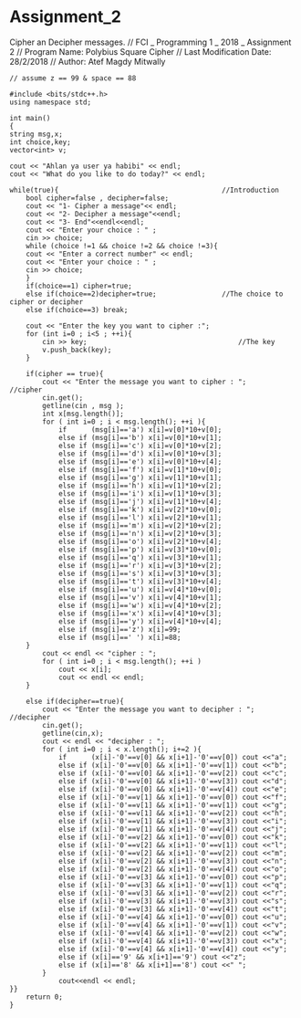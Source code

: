 # Assignment_2
Cipher an Decipher messages.
// FCI _ Programming 1 _ 2018 _ Assignment 2
// Program Name: Polybius Square Cipher
// Last Modification Date: 28/2/2018
// Author: Atef Magdy Mitwally

    // assume z == 99 & space == 88

    #include <bits/stdc++.h>
    using namespace std;

    int main()
    {
    string msg,x;
    int choice,key;
    vector<int> v;

    cout << "Ahlan ya user ya habibi" << endl;
    cout << "What do you like to do today?" << endl;

    while(true){                                        //Introduction
        bool cipher=false , decipher=false;
        cout << "1- Cipher a message"<< endl;
        cout << "2- Decipher a message"<<endl;
        cout << "3- End"<<endl<<endl;
        cout << "Enter your choice : " ;
        cin >> choice;
        while (choice !=1 && choice !=2 && choice !=3){
        cout << "Enter a correct number" << endl;
        cout << "Enter your choice : " ;
        cin >> choice;
        }
        if(choice==1) cipher=true;
        else if(choice==2)decipher=true;                //The choice to cipher or decipher
        else if(choice==3) break;

        cout << "Enter the key you want to cipher :";
        for (int i=0 ; i<5 ; ++i){
            cin >> key;                                     //The key
            v.push_back(key);
        }

        if(cipher == true){
            cout << "Enter the message you want to cipher : ";          //cipher
            cin.get();
            getline(cin , msg );
            int x[msg.length()];
            for ( int i=0 ; i < msg.length(); ++i ){
                if      (msg[i]=='a') x[i]=v[0]*10+v[0];
                else if (msg[i]=='b') x[i]=v[0]*10+v[1];
                else if (msg[i]=='c') x[i]=v[0]*10+v[2];
                else if (msg[i]=='d') x[i]=v[0]*10+v[3];
                else if (msg[i]=='e') x[i]=v[0]*10+v[4];
                else if (msg[i]=='f') x[i]=v[1]*10+v[0];
                else if (msg[i]=='g') x[i]=v[1]*10+v[1];
                else if (msg[i]=='h') x[i]=v[1]*10+v[2];
                else if (msg[i]=='i') x[i]=v[1]*10+v[3];
                else if (msg[i]=='j') x[i]=v[1]*10+v[4];
                else if (msg[i]=='k') x[i]=v[2]*10+v[0];
                else if (msg[i]=='l') x[i]=v[2]*10+v[1];
                else if (msg[i]=='m') x[i]=v[2]*10+v[2];
                else if (msg[i]=='n') x[i]=v[2]*10+v[3];
                else if (msg[i]=='o') x[i]=v[2]*10+v[4];
                else if (msg[i]=='p') x[i]=v[3]*10+v[0];
                else if (msg[i]=='q') x[i]=v[3]*10+v[1];
                else if (msg[i]=='r') x[i]=v[3]*10+v[2];
                else if (msg[i]=='s') x[i]=v[3]*10+v[3];
                else if (msg[i]=='t') x[i]=v[3]*10+v[4];
                else if (msg[i]=='u') x[i]=v[4]*10+v[0];
                else if (msg[i]=='v') x[i]=v[4]*10+v[1];
                else if (msg[i]=='w') x[i]=v[4]*10+v[2];
                else if (msg[i]=='x') x[i]=v[4]*10+v[3];
                else if (msg[i]=='y') x[i]=v[4]*10+v[4];
                else if (msg[i]=='z') x[i]=99;
                else if (msg[i]==' ') x[i]=88;
        }
            cout << endl << "cipher : ";
            for ( int i=0 ; i < msg.length(); ++i )
                cout << x[i];
                cout << endl << endl;
        }

        else if(decipher==true){
            cout << "Enter the message you want to decipher : ";            //decipher
            cin.get();
            getline(cin,x);
            cout << endl << "decipher : ";
            for ( int i=0 ; i < x.length(); i+=2 ){
                if      (x[i]-'0'==v[0] && x[i+1]-'0'==v[0]) cout <<"a";
                else if (x[i]-'0'==v[0] && x[i+1]-'0'==v[1]) cout <<"b";
                else if (x[i]-'0'==v[0] && x[i+1]-'0'==v[2]) cout <<"c";
                else if (x[i]-'0'==v[0] && x[i+1]-'0'==v[3]) cout <<"d";
                else if (x[i]-'0'==v[0] && x[i+1]-'0'==v[4]) cout <<"e";
                else if (x[i]-'0'==v[1] && x[i+1]-'0'==v[0]) cout <<"f";
                else if (x[i]-'0'==v[1] && x[i+1]-'0'==v[1]) cout <<"g";
                else if (x[i]-'0'==v[1] && x[i+1]-'0'==v[2]) cout <<"h";
                else if (x[i]-'0'==v[1] && x[i+1]-'0'==v[3]) cout <<"i";
                else if (x[i]-'0'==v[1] && x[i+1]-'0'==v[4]) cout <<"j";
                else if (x[i]-'0'==v[2] && x[i+1]-'0'==v[0]) cout <<"k";
                else if (x[i]-'0'==v[2] && x[i+1]-'0'==v[1]) cout <<"l";
                else if (x[i]-'0'==v[2] && x[i+1]-'0'==v[2]) cout <<"m";
                else if (x[i]-'0'==v[2] && x[i+1]-'0'==v[3]) cout <<"n";
                else if (x[i]-'0'==v[2] && x[i+1]-'0'==v[4]) cout <<"o";
                else if (x[i]-'0'==v[3] && x[i+1]-'0'==v[0]) cout <<"p";
                else if (x[i]-'0'==v[3] && x[i+1]-'0'==v[1]) cout <<"q";
                else if (x[i]-'0'==v[3] && x[i+1]-'0'==v[2]) cout <<"r";
                else if (x[i]-'0'==v[3] && x[i+1]-'0'==v[3]) cout <<"s";
                else if (x[i]-'0'==v[3] && x[i+1]-'0'==v[4]) cout <<"t";
                else if (x[i]-'0'==v[4] && x[i+1]-'0'==v[0]) cout <<"u";
                else if (x[i]-'0'==v[4] && x[i+1]-'0'==v[1]) cout <<"v";
                else if (x[i]-'0'==v[4] && x[i+1]-'0'==v[2]) cout <<"w";
                else if (x[i]-'0'==v[4] && x[i+1]-'0'==v[3]) cout <<"x";
                else if (x[i]-'0'==v[4] && x[i+1]-'0'==v[4]) cout <<"y";
                else if (x[i]=='9' && x[i+1]=='9') cout <<"z";
                else if (x[i]=='8' && x[i+1]=='8') cout <<" ";
            }
                cout<<endl << endl;
    }}
        return 0;
    }
